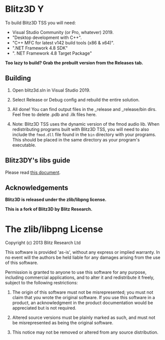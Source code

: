 
# Blitz3D Y

To build Blitz3D TSS you will need:

* Visual Studio Community (or Pro, whatever) 2019.
* "Desktop development with C++". 
* "C++ MFC for latest v142 build tools (x86 & x64)".
* ".NET Framework 4.8 SDK"
* ". NET Framework 4.8 Target Package"

**Too lazy to build? Grab the prebuilt version from the Releases tab.**

## Building

1) Open blitz3d.sln in Visual Studio 2019.

2) Select Release or Debug config and rebuild the entire solution.

3) All done! You can find output files in the _release and _release/bin dirs. Feel free to delete .pdb and .ilk files here.

4) Note: Blitz3D TSS uses the dynamic version of the fmod audio lib. When redistributing programs built with Blitz3D TSS, you will need to also include the `fmod.dll` file found in the `bin` directory with your programs. This should be placed in the same directory as your program's executable.

## Blitz3DY's libs guide
Please read [this document](EXTENDING.md).

## Acknowledgements 

**Blitz3D is released under the zlib/libpng license.**

**This is a fork of Blitz3D by Blitz Research.**

# The zlib/libpng License

Copyright (c) 2013 Blitz Research Ltd

This software is provided 'as-is', without any express or implied warranty. In no event will the authors be held liable for any damages arising from the use of this software.

Permission is granted to anyone to use this software for any purpose, including commercial applications, and to alter it and redistribute it freely, subject to the following restrictions:

1. The origin of this software must not be misrepresented; you must not claim that you wrote the original software. If you use this software in a product, an acknowledgment in the product documentation would be appreciated but is not required.

2. Altered source versions must be plainly marked as such, and must not be misrepresented as being the original software.

3. This notice may not be removed or altered from any source distribution.
